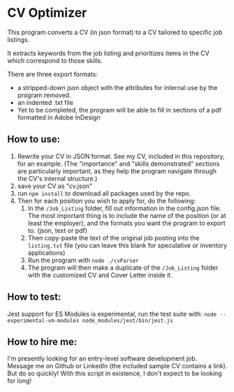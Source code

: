 # CV Optimizer

This program converts a CV (in json format) to a CV tailored to specific job listings.

It extracts keywords from the job listing and prioritizes items in the CV which correspond to those skills.

There are three export formats:
- a stripped-down json object with the attributes for internal use by the program removed.
- an indented .txt file
- Yet to be completed, the program will be able to fill in sections of a pdf formatted in Adobe InDesign

## How to use:

1. Rewrite your CV in JSON format. See my CV, included in this repository, for an example. (The "importance" and "skills demonstrated" sections are particularly important, as they help the program navigate through the CV's internal structure.)
2. save your CV as "cv.json"
3. run `npm install` to download all packages used by the repo.
4. Then for each position you wish to apply for, do the following: 
    1. In the `/Job_Listing` folder, fill out information in the config.json file. The most important thing is to include the name of the position (or at least the employer), and the formats you want the program to export to. (json, text or pdf)
    5. Then copy-paste the text of the original job posting into the `listing.txt` file (you can leave this blank for speculative or inventory applications)
    6. Run the program with `node ./cvParser`
    7. The program will then make a duplicate of the `/Job_Listing` folder with the customized CV and Cover Letter inside it.

## How to test:

Jest support for ES Modules is experimental, run the test suite with:
`node --experimental-vm-modules node_modules/jest/bin/jest.js`

## How to hire me:

I'm presently looking for an entry-level software development job.<br>
Message me on Github or LinkedIn (the included sample CV contains a link).<br>
But do so quickly! With this script in existence, I don't expect to be looking for long!

